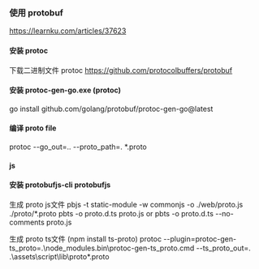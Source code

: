 ### 使用 protobuf
https://learnku.com/articles/37623

#### 安装 protoc
下载二进制文件 protoc
https://github.com/protocolbuffers/protobuf

#### 安装  protoc-gen-go.exe (protoc)
go install github.com/golang/protobuf/protoc-gen-go@latest

#### 编译 proto file

protoc --go_out=.. --proto_path=. *.proto


#### js 
#### 安装 protobufjs-cli  protobufjs
生成 proto js文件
pbjs -t static-module -w commonjs -o ./web/proto.js ./proto/*.proto
pbts -o proto.d.ts proto.js or pbts -o proto.d.ts --no-comments proto.js

生成 proto ts文件 (npm install ts-proto)
protoc --plugin=protoc-gen-ts_proto=.\node_modules\.bin\protoc-gen-ts_proto.cmd --ts_proto_out=. .\assets\script\lib\proto\*.proto

